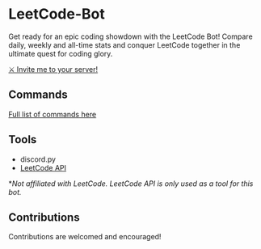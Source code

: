# LeetCode-Bot

Get ready for an epic coding showdown with the LeetCode Bot! Compare daily, weekly and all-time stats and conquer LeetCode together in the ultimate quest for coding glory.

[⚔️ Invite me to your server!](https://discord.com/api/oauth2/authorize?client_id=1059122559066570885&permissions=397284604928&scope=bot%20applications.commands)

## Commands

[Full list of commands here](https://github.com/Kevin-Roman/LeetCode-Discord-Bot/wiki/Commands)


## Tools

- discord.py
- [LeetCode API](https://leetcode.com/graphql)

\*_Not affiliated with LeetCode. LeetCode API is only used as a tool for this bot._

## Contributions

Contributions are welcomed and encouraged!
